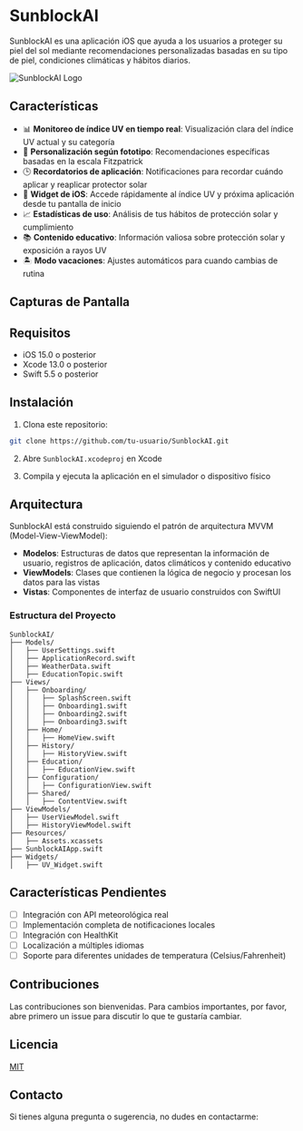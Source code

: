 # SunblockAI

SunblockAI es una aplicación iOS que ayuda a los usuarios a proteger su piel del sol mediante recomendaciones personalizadas basadas en su tipo de piel, condiciones climáticas y hábitos diarios.

![SunblockAI Logo](./Assets/sunblockai_logo.png)

## Características

- 📊 **Monitoreo de índice UV en tiempo real**: Visualización clara del índice UV actual y su categoría
- 👤 **Personalización según fototipo**: Recomendaciones específicas basadas en la escala Fitzpatrick
- 🕒 **Recordatorios de aplicación**: Notificaciones para recordar cuándo aplicar y reaplicar protector solar
- 📱 **Widget de iOS**: Accede rápidamente al índice UV y próxima aplicación desde tu pantalla de inicio
- 📈 **Estadísticas de uso**: Análisis de tus hábitos de protección solar y cumplimiento
- 📚 **Contenido educativo**: Información valiosa sobre protección solar y exposición a rayos UV
- 🏝️ **Modo vacaciones**: Ajustes automáticos para cuando cambias de rutina

## Capturas de Pantalla

<!-- Añadir capturas de pantalla cuando estén disponibles -->

## Requisitos

- iOS 15.0 o posterior
- Xcode 13.0 o posterior
- Swift 5.5 o posterior

## Instalación

1. Clona este repositorio:
```bash
git clone https://github.com/tu-usuario/SunblockAI.git
```

2. Abre `SunblockAI.xcodeproj` en Xcode

3. Compila y ejecuta la aplicación en el simulador o dispositivo físico

## Arquitectura

SunblockAI está construido siguiendo el patrón de arquitectura MVVM (Model-View-ViewModel):

- **Modelos**: Estructuras de datos que representan la información de usuario, registros de aplicación, datos climáticos y contenido educativo
- **ViewModels**: Clases que contienen la lógica de negocio y procesan los datos para las vistas
- **Vistas**: Componentes de interfaz de usuario construidos con SwiftUI

### Estructura del Proyecto

```
SunblockAI/
├── Models/
│   ├── UserSettings.swift
│   ├── ApplicationRecord.swift
│   ├── WeatherData.swift
│   ├── EducationTopic.swift
├── Views/
│   ├── Onboarding/
│   │   ├── SplashScreen.swift
│   │   ├── Onboarding1.swift
│   │   ├── Onboarding2.swift
│   │   ├── Onboarding3.swift
│   ├── Home/
│   │   ├── HomeView.swift
│   ├── History/
│   │   ├── HistoryView.swift
│   ├── Education/
│   │   ├── EducationView.swift
│   ├── Configuration/
│   │   ├── ConfigurationView.swift
│   ├── Shared/
│   │   ├── ContentView.swift
├── ViewModels/
│   ├── UserViewModel.swift
│   ├── HistoryViewModel.swift
├── Resources/
│   ├── Assets.xcassets
├── SunblockAIApp.swift
├── Widgets/
│   ├── UV_Widget.swift
```

## Características Pendientes

- [ ] Integración con API meteorológica real
- [ ] Implementación completa de notificaciones locales
- [ ] Integración con HealthKit
- [ ] Localización a múltiples idiomas
- [ ] Soporte para diferentes unidades de temperatura (Celsius/Fahrenheit)

## Contribuciones

Las contribuciones son bienvenidas. Para cambios importantes, por favor, abre primero un issue para discutir lo que te gustaría cambiar.

## Licencia

[MIT](https://choosealicense.com/licenses/mit/)

## Contacto

Si tienes alguna pregunta o sugerencia, no dudes en contactarme:

<!-- Añadir información de contacto -->
